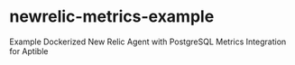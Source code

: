 # newrelic-metrics-example
Example Dockerized New Relic Agent with PostgreSQL Metrics Integration for Aptible
